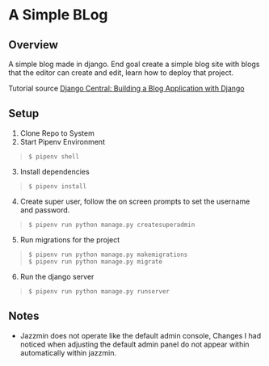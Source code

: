 # A Simple BLog

## Overview
A simple blog made in django. End goal create a simple blog site with blogs that the editor can create and edit, learn how to deploy that project.

Tutorial source [Django Central: Building a Blog Application with Django](https://djangocentral.com/building-a-blog-application-with-django/)

## Setup
1. Clone Repo to System
2. Start Pipenv Environment
  > `$ pipenv shell`
3. Install dependencies
  > `$ pipenv install`
4. Create super user, follow the on screen prompts to set the username and password.
  > `$ pipenv run python manage.py createsuperadmin`
5. Run migrations for the project
  > `$ pipenv run python manage.py makemigrations` \
  > `$ pipenv run python manage.py migrate`
6. Run the django server
  > `$ pipenv run python manage.py runserver`

## Notes
- Jazzmin does not operate like the default admin console, Changes I had noticed when adjusting the default admin panel do not appear within automatically within jazzmin.